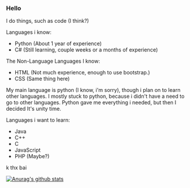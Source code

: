 ### Hello
I do things, such as code (I think?)

Languages i know:
  - Python (About 1 year of experience)
  - C# (Still learning, couple weeks or a months of experience)
  
 The Non-Language Languages I know:
  - HTML (Not much experience, enough to use bootstrap.)
  - CSS (Same thing here)

My main language is python (I know, i'm sorry), though i plan on to learn other languages.
I mostly stuck to python, because i didn't have a need to go to other languages. Python gave me everything i needed,
but then I decided It's unity time.

Languages i want to learn:
  - Java
  - C++
  - C
  - JavaScript
  - PHP (Maybe?)

k thx bai

[![Anurag's github stats](https://github-readme-stats.vercel.app/api?username=IanBotashev)](https://github.com/anuraghazra/github-readme-stats)
